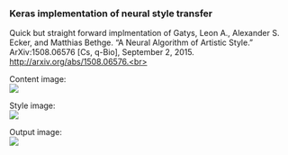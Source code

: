 ### Keras implementation of neural style transfer

Quick but straight forward implmentation of Gatys, Leon A., Alexander S. Ecker, and Matthias Bethge. “A Neural Algorithm of Artistic Style.” ArXiv:1508.06576 [Cs, q-Bio], September 2, 2015. http://arxiv.org/abs/1508.06576.<br>

Content image:<br>
![](content_image.jpg=250x)<br>

Style image:<br>
![](style_image.jpg=250x)<br>

Output image:<br>
![](generated_image.jpg=250x)<br>
